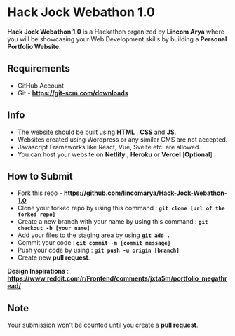# Hack Jock Webathon 1.0

**Hack Jock Webathon 1.0** is a Hackathon organized by **Lincom Arya** where you will be showcasing your Web Development skills by building a **Personal Portfolio Website**.

## Requirements

- GitHub Account
- Git - **https://git-scm.com/downloads**

## Info

- The website should be built using **HTML** , **CSS** and **JS**.
- Websites created using Wordpress or any similar CMS are not accepted.
- Javascript Frameworks like React, Vue, Svelte etc. are allowed.
- You can host your website on **Netlify** , **Heroku** or **Vercel** [**Optional**]

## How to Submit

- Fork this repo - **https://github.com/lincomarya/Hack-Jock-Webathon-1.0**
- Clone your forked repo by using this command : **```git clone [url of the forked repo]```**
- Create a new branch with your name by using this command : **```git checkout -b [your name]```**
- Add your files to the staging area by using **```git add . ```**
- Commit your code : **```git commit -m [commit message]```**
- Push your code by using : **```git push -u origin [branch]```**
- Create new **pull request**.

**Design Inspirations** : **https://www.reddit.com/r/Frontend/comments/jxta5m/portfolio_megathread/**

## Note

Your submission won't be counted until you create a **pull request**.